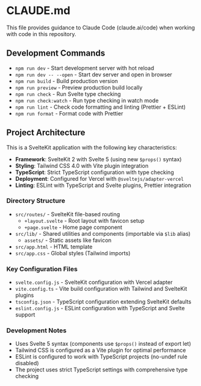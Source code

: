 # CLAUDE.md

This file provides guidance to Claude Code (claude.ai/code) when working with code in this repository.

## Development Commands

- `npm run dev` - Start development server with hot reload
- `npm run dev -- --open` - Start dev server and open in browser
- `npm run build` - Build production version
- `npm run preview` - Preview production build locally
- `npm run check` - Run Svelte type checking
- `npm run check:watch` - Run type checking in watch mode
- `npm run lint` - Check code formatting and linting (Prettier + ESLint)
- `npm run format` - Format code with Prettier

## Project Architecture

This is a SvelteKit application with the following key characteristics:

- **Framework**: SvelteKit 2 with Svelte 5 (using new `$props()` syntax)
- **Styling**: Tailwind CSS 4.0 with Vite plugin integration
- **TypeScript**: Strict TypeScript configuration with type checking
- **Deployment**: Configured for Vercel with `@sveltejs/adapter-vercel`
- **Linting**: ESLint with TypeScript and Svelte plugins, Prettier integration

### Directory Structure

- `src/routes/` - SvelteKit file-based routing
  - `+layout.svelte` - Root layout with favicon setup
  - `+page.svelte` - Home page component
- `src/lib/` - Shared utilities and components (importable via `$lib` alias)
  - `assets/` - Static assets like favicon
- `src/app.html` - HTML template
- `src/app.css` - Global styles (Tailwind imports)

### Key Configuration Files

- `svelte.config.js` - SvelteKit configuration with Vercel adapter
- `vite.config.ts` - Vite build configuration with Tailwind and SvelteKit plugins
- `tsconfig.json` - TypeScript configuration extending SvelteKit defaults
- `eslint.config.js` - ESLint configuration with TypeScript and Svelte support

### Development Notes

- Uses Svelte 5 syntax (components use `$props()` instead of export let)
- Tailwind CSS is configured as a Vite plugin for optimal performance
- ESLint is configured to work with TypeScript projects (no-undef rule disabled)
- The project uses strict TypeScript settings with comprehensive type checking

